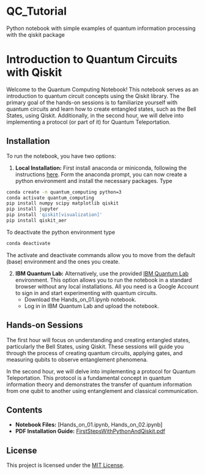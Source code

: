 # QC_Tutorial
Python notebook with simple examples of quantum information processing with the qiskit package

# Introduction to Quantum Circuits with Qiskit

Welcome to the Quantum Computing Notebook! This notebook serves as an introduction to quantum circuit concepts using the Qiskit library. The primary goal of the hands-on sessions is to familiarize yourself with quantum circuits and learn how to create entangled states, such as the Bell States, using Qiskit. Additionally, in the second hour, we will delve into implementing a protocol (or part of it) for Quantum Teleportation.

## Installation

To run the notebook, you have two options:

1. **Local Installation:** First install anaconda or miniconda, following the instructions [here](https://www.anaconda.com/download/success). Form the anaconda prompt, you can now create a python environment and install the necessary packages. Type
```bash
conda create -n quantum_computing python=3
conda activate quantum_computing
pip install numpy scipy matplotlib qiskit
pip install jupyter
pip install 'qiskit[visualization]'
pip install qiskit_aer
```
To deactivate the python environment type
```bash
conda deactivate
```
The activate and deactivate commands allow you to move from the default (base) environment and the ones you create.

2. **IBM Quantum Lab:**  Alternatively, use the provided [IBM Quantum Lab](https://quantum-computing.ibm.com/lab) environment. This option allows you to run the notebook in a standard browser without any local installations. All you need is a Google Account to sign in and start experimenting with quantum circuits.
   - Download the Hands_on_01.ipynb notebook.
   - Log in in IBM Quantum Lab and upload the notebook.

## Hands-on Sessions

The first hour will focus on understanding and creating entangled states, particularly the Bell States, using Qiskit. These sessions will guide you through the process of creating quantum circuits, applying gates, and measuring qubits to observe entanglement phenomena.

In the second hour, we will delve into implementing a protocol for Quantum Teleportation. This protocol is a fundamental concept in quantum information theory and demonstrates the transfer of quantum information from one qubit to another using entanglement and classical communication.

## Contents

- **Notebook Files:** [Hands_on_01.ipynb, Hands_on_02.ipynb]
- **PDF Installation Guide:** [FirstStepsWithPythonAndQiskit.pdf]()

## License

This project is licensed under the [MIT License]().
